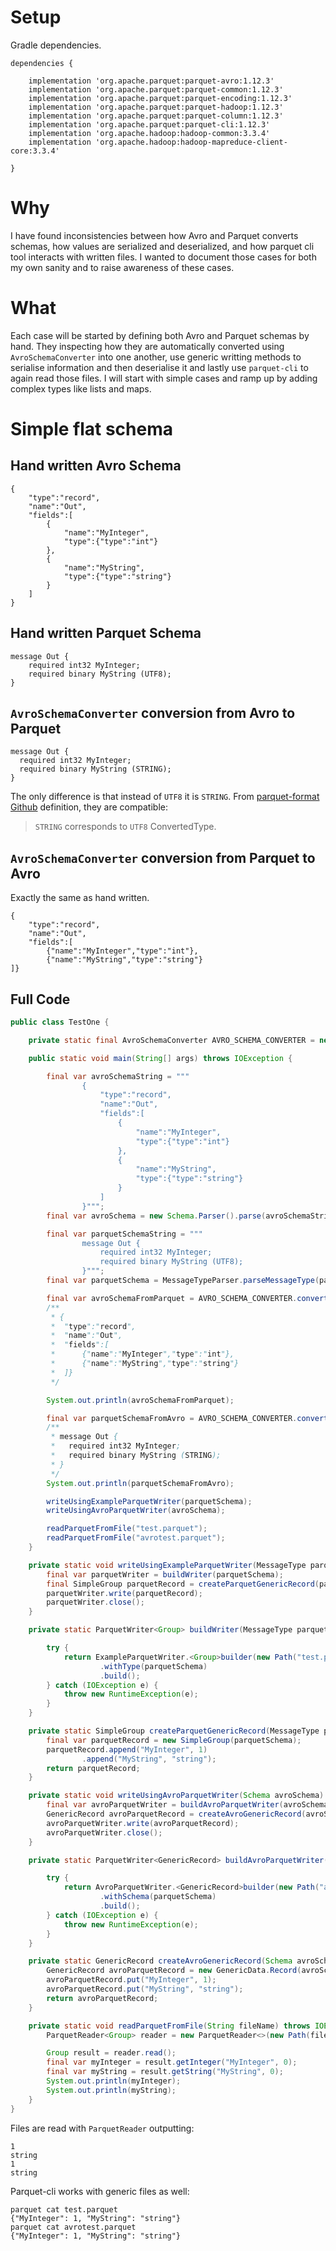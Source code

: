 # Setup

Gradle dependencies.

```
dependencies {

    implementation 'org.apache.parquet:parquet-avro:1.12.3'
    implementation 'org.apache.parquet:parquet-common:1.12.3'
    implementation 'org.apache.parquet:parquet-encoding:1.12.3'
    implementation 'org.apache.parquet:parquet-hadoop:1.12.3'
    implementation 'org.apache.parquet:parquet-column:1.12.3'
    implementation 'org.apache.parquet:parquet-cli:1.12.3'
    implementation 'org.apache.hadoop:hadoop-common:3.3.4'
    implementation 'org.apache.hadoop:hadoop-mapreduce-client-core:3.3.4'

}
```


# Why

I have found inconsistencies between how Avro and Parquet converts schemas, how values are serialized and deserialized, and how parquet cli tool interacts with written files. I wanted to document those cases for both my own sanity and to raise awareness of these cases.

# What

Each case will be started by defining both Avro and Parquet schemas by hand. They inspecting how they are automatically converted using `AvroSchemaConverter` into one another, use generic writting methods to serialise information and then deserialise it and lastly use `parquet-cli` to again read those files. I will start with simple cases and ramp up by adding complex types like lists and maps.

# Simple flat schema

## Hand written Avro Schema

```
{
	"type":"record",
	"name":"Out",
	"fields":[
		{
			"name":"MyInteger",
			"type":{"type":"int"}
		},
		{
			"name":"MyString",
			"type":{"type":"string"}
		}
	]
}
```

## Hand written Parquet Schema

```
message Out {
	required int32 MyInteger;
	required binary MyString (UTF8);
}
```

## `AvroSchemaConverter` conversion from Avro to Parquet

```
message Out {
  required int32 MyInteger;
  required binary MyString (STRING);
}
```

The only difference is that instead of `UTF8` it is `STRING`. From [parquet-format Github](https://github.com/apache/parquet-format/blob/master/LogicalTypes.md#string) definition, they are compatible:

> `STRING` corresponds to `UTF8` ConvertedType.


## `AvroSchemaConverter` conversion from Parquet to Avro

Exactly the same as hand written.

```
{
	"type":"record",
	"name":"Out",
	"fields":[
		{"name":"MyInteger","type":"int"},
		{"name":"MyString","type":"string"}
]}
```

## Full Code

```java
public class TestOne {

	private static final AvroSchemaConverter AVRO_SCHEMA_CONVERTER = new AvroSchemaConverter(new Configuration());

	public static void main(String[] args) throws IOException {

		final var avroSchemaString = """
				{
					"type":"record",
					"name":"Out",
					"fields":[
						{
							"name":"MyInteger",
							"type":{"type":"int"}
						},
						{
							"name":"MyString",
							"type":{"type":"string"}
						}
					]
				}""";
		final var avroSchema = new Schema.Parser().parse(avroSchemaString);

		final var parquetSchemaString = """
				message Out {
					required int32 MyInteger;
					required binary MyString (UTF8);
				}""";
		final var parquetSchema = MessageTypeParser.parseMessageType(parquetSchemaString);

		final var avroSchemaFromParquet = AVRO_SCHEMA_CONVERTER.convert(parquetSchema);
		/**
		 * {
		 * 	"type":"record",
		 * 	"name":"Out",
		 * 	"fields":[
		 * 		{"name":"MyInteger","type":"int"},
		 * 		{"name":"MyString","type":"string"}
		 * 	]}
		 */

		System.out.println(avroSchemaFromParquet);

		final var parquetSchemaFromAvro = AVRO_SCHEMA_CONVERTER.convert(avroSchema);
		/**
		 * message Out {
		 *   required int32 MyInteger;
		 *   required binary MyString (STRING);
		 * }
		 */
		System.out.println(parquetSchemaFromAvro);

		writeUsingExampleParquetWriter(parquetSchema);
		writeUsingAvroParquetWriter(avroSchema);

		readParquetFromFile("test.parquet");
		readParquetFromFile("avrotest.parquet");
	}

	private static void writeUsingExampleParquetWriter(MessageType parquetSchema) throws IOException {
		final var parquetWriter = buildWriter(parquetSchema);
		final SimpleGroup parquetRecord = createParquetGenericRecord(parquetSchema);
		parquetWriter.write(parquetRecord);
		parquetWriter.close();
	}

	private static ParquetWriter<Group> buildWriter(MessageType parquetSchema) {

		try {
			return ExampleParquetWriter.<Group>builder(new Path("test.parquet"))
					.withType(parquetSchema)
					.build();
		} catch (IOException e) {
			throw new RuntimeException(e);
		}
	}

	private static SimpleGroup createParquetGenericRecord(MessageType parquetSchema) {
		final var parquetRecord = new SimpleGroup(parquetSchema);
		parquetRecord.append("MyInteger", 1)
				.append("MyString", "string");
		return parquetRecord;
	}

	private static void writeUsingAvroParquetWriter(Schema avroSchema) throws IOException {
		final var avroParquetWriter = buildAvroParquetWriter(avroSchema);
		GenericRecord avroParquetRecord = createAvroGenericRecord(avroSchema);
		avroParquetWriter.write(avroParquetRecord);
		avroParquetWriter.close();
	}

	private static ParquetWriter<GenericRecord> buildAvroParquetWriter(Schema parquetSchema) {

		try {
			return AvroParquetWriter.<GenericRecord>builder(new Path("avrotest.parquet"))
					.withSchema(parquetSchema)
					.build();
		} catch (IOException e) {
			throw new RuntimeException(e);
		}
	}

	private static GenericRecord createAvroGenericRecord(Schema avroSchema) {
		GenericRecord avroParquetRecord = new GenericData.Record(avroSchema);
		avroParquetRecord.put("MyInteger", 1);
		avroParquetRecord.put("MyString", "string");
		return avroParquetRecord;
	}

	private static void readParquetFromFile(String fileName) throws IOException {
		ParquetReader<Group> reader = new ParquetReader<>(new Path(fileName), new GroupReadSupport());

		Group result = reader.read();
		final var myInteger = result.getInteger("MyInteger", 0);
		final var myString = result.getString("MyString", 0);
		System.out.println(myInteger);
		System.out.println(myString);
	}
}
```

Files are read with `ParquetReader` outputting:

```shell
1
string
1
string
```

Parquet-cli works with generic files as well:

```shell
parquet cat test.parquet    
{"MyInteger": 1, "MyString": "string"}
parquet cat avrotest.parquet
{"MyInteger": 1, "MyString": "string"}
```


















